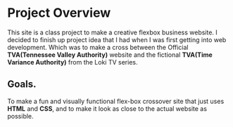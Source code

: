 # Project Overview
This site is a class project to make a creative flexbox business website. 
I decided to finish up project idea that I had when I was first getting into web development. 
Which was to make a cross between the Official **TVA(Tennessee Valley Authority)** website and
the fictional **TVA(Time Variance Authority)** from the Loki TV series. 

## Goals.
To make a fun and visually functional flex-box crossover site that just uses **HTML** and **CSS**, and to make it look as close to the actual website as possible. 
